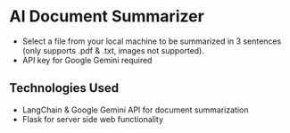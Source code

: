 # AI Document Summarizer
* Select a file from your local machine to be summarized in 3 sentences (only supports .pdf & .txt, images not supported).
* API key for Google Gemini required

## Technologies Used
- LangChain & Google Gemini API for document summarization
- Flask for server side web functionality